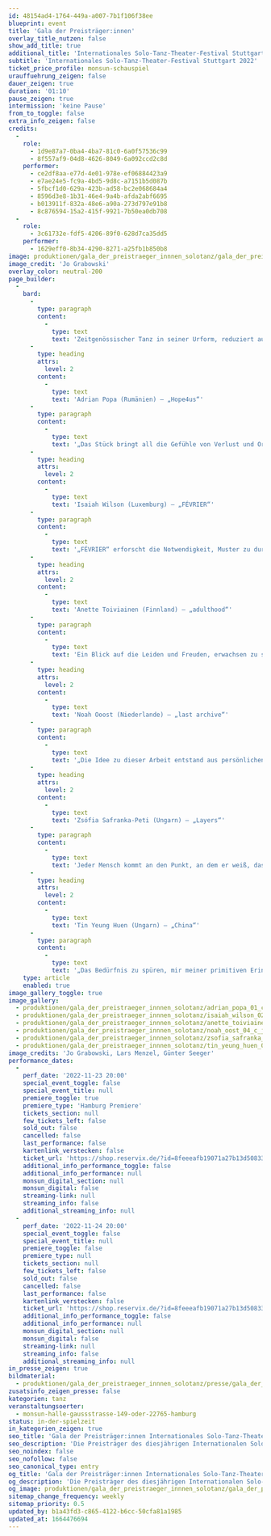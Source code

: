 ```yaml
---
id: 48154ad4-1764-449a-a007-7b1f106f38ee
blueprint: event
title: 'Gala der Preisträger:innen'
overlay_title_nutzen: false
show_add_title: true
additional_title: 'Internationales Solo-Tanz-Theater-Festival Stuttgart'
subtitle: 'Internationales Solo-Tanz-Theater-Festival Stuttgart 2022'
ticket_price_profile: monsun-schauspiel
urauffuehrung_zeigen: false
dauer_zeigen: true
duration: '01:10'
pause_zeigen: true
intermission: 'keine Pause'
from_to_toggle: false
extra_info_zeigen: false
credits:
  -
    role:
      - 1d9e87a7-0ba4-4ba7-81c0-6a0f57536c99
      - 8f557af9-04d8-4626-8049-6a092ccd2c8d
    performer:
      - ce2df8aa-e77d-4e01-978e-ef06884423a9
      - e7ae24e5-fc9a-4bd5-9d8c-a7151b5d087b
      - 5fbcf1d0-629a-423b-ad58-bc2e068684a4
      - 8596d3e8-1b31-46e4-9a4b-afda2abf6695
      - b013911f-832a-48e6-a90a-273d797e91b8
      - 8c876594-15a2-415f-9921-7b50ea0db708
  -
    role:
      - 3c61732e-fdf5-4206-89f0-628d7ca35dd5
    performer:
      - 1629eff0-8b34-4290-8271-a25fb1b850b8
image: produktionen/gala_der_preistraeger_innnen_solotanz/gala_der_preistraegerinnen_solotanz_c_jo_grabowski.jpg
image_credit: 'Jo Grabowski'
overlay_color: neutral-200
page_builder:
  -
    bard:
      -
        type: paragraph
        content:
          -
            type: text
            text: 'Zeitgenössischer Tanz in seiner Urform, reduziert auf den Kern von Körpersprache und Ausdruck, die Essenz der choreografischen Kunst. Das sind die Herausforderungen, die das Solo an junge Choreografinnen und Choreografen stellt. Die Preisträger des diesjährigen Internationalen Solo-Tanz-Theater-Festivals Stuttgart präsentieren ein Programm, das für das Publikum Überraschungen birgt und Entdeckungen für die Szene von morgen verspricht. Die künstlerische Palette reicht von Tanztheater über abstrakte Choreografie hin zu interdisziplinären Recherchen. Der Tanz ist geprägt von der Suche nach neuen Ausdrucksformen und einer individuellen Bewegungssprache, aber auch von kulturellen Traditionen der Heimatländer. Die Produktionen faszinieren gleichermaßen durch innovative Ideen wie durch höchste tänzerische Präzision.'
      -
        type: heading
        attrs:
          level: 2
        content:
          -
            type: text
            text: 'Adrian Popa (Rumänien) – „Hope4us“'
      -
        type: paragraph
        content:
          -
            type: text
            text: '„Das Stück bringt all die Gefühle von Verlust und Orientierungslosigkeit auf die Bühne, die wir in diesen seltsamen Zeiten erlebt haben. Alles um uns herum wurde langsamer, erstarrte... Die Zukunft, die wir uns aufgebaut hatten, war plötzlich weg, ein Traum in der Vergangenheit. Ich dachte, nur dieser Traum kann unsere Zukunft retten, Ist das so? Können wir unser Leben zurückhaben, so wie es war? Oder loslassen, die Kontrolle erlangen? So oder so... Ich glaube. Ich hoffe.“'
      -
        type: heading
        attrs:
          level: 2
        content:
          -
            type: text
            text: 'Isaiah Wilson (Luxemburg) – „FÉVRIER“'
      -
        type: paragraph
        content:
          -
            type: text
            text: '„FÉVRIER“ erforscht die Notwendigkeit, Muster zu durchbrechen. Die Welt eines Mannes bricht zusammen, doch sein Hilfeschrei scheint nicht gehört zu werden. Durch verschiedene choreografische Fragmente, ausgedrückt in radikalen Bewegungen, zwingt der Mann seinen Körper in eine Art Transzendenz. Das Stück ist ein Wettlauf gegen die Zeit, das die Zuschauenden in einen düsteren Raum wirft, in dem der Tänzer zu überleben versucht. Als ritueller Tanz, der zugleich ein Gebet und eine Ode an das Leben ist, zeigt „FÉVRIER“ eine ehrliche Sicht auf Stress und Angst.'
      -
        type: heading
        attrs:
          level: 2
        content:
          -
            type: text
            text: 'Anette Toiviainen (Finnland) – „adulthood“'
      -
        type: paragraph
        content:
          -
            type: text
            text: 'Ein Blick auf die Leiden und Freuden, erwachsen zu sein. Alles beginnt mit Mustern und Formen. Muster, die wir wiederholen und Formen, die wir erfüllen sollten. Es gibt viele Vorlagen dafür, eine rationale Lebensweise zu führen. Als Erwachsener sollte man kontrolliert sein – sollte man?'
      -
        type: heading
        attrs:
          level: 2
        content:
          -
            type: text
            text: 'Noah Ooost (Niederlande) – „last archive“'
      -
        type: paragraph
        content:
          -
            type: text
            text: '„Die Idee zu dieser Arbeit entstand aus persönlichen Erfahrungen. In vielen Situationen hatte ich das Gefühl, als jemand handeln zu müssen, der ich nicht bin. Die Erwartung, die ich als vierzehnjähriges Kind hatte, dass ich wirklich zu mir selbst finden würde, wenn ich die Chance dazu bekäme, hat sich nicht erfüllt. Ein wichtiges Thema ist die soziale Identifikation. Wie sehen wir uns selbst, ausgehend von der Zugehörigkeit zu einem bestimmten Personenkreis und der Position, die wir in diesem einnehmen.“'
      -
        type: heading
        attrs:
          level: 2
        content:
          -
            type: text
            text: 'Zsófia Safranka-Peti (Ungarn) – „Layers“'
      -
        type: paragraph
        content:
          -
            type: text
            text: 'Jeder Mensch kommt an den Punkt, an dem er weiß, dass eine Veränderung bevorsteht. Das Laben tritt in eine andere Phase ein. Die letzten Hautschuppen lösen sich, wie bei einer Entzündung wird alles schlimmer, bevor eine Besserung eintritt. Der Countdown läuft, die Veränderung beginnt. Ein neues Blatt. Alte Denkmuster und Gewohnheiten wandeln sich. Auch der Geist bewegt sich auf einer höheren Ebene. Sicht weisen ändern sich. Der Mensch gewinnt Raum, als wäre er zuhause angekommen. Er lebt wieder. Und bekommt den wirklich alten Freund zurück: Kraft.'
      -
        type: heading
        attrs:
          level: 2
        content:
          -
            type: text
            text: 'Tin Yeung Huen (Ungarn) – „China“'
      -
        type: paragraph
        content:
          -
            type: text
            text: '„Das Bedürfnis zu spüren, mir meiner primitiven Erinnerungen ins Gedächtnis zu rufen, mich zu erinnern, ein Mensch zu sein. Zu erkennen, zu fühlen, zu brechen, jedes kleine Bisschen zu genießen, mich selbst zu erinnern. '
    type: article
    enabled: true
image_gallery_toggle: true
image_gallery:
  - produktionen/gala_der_preistraeger_innnen_solotanz/adrian_popa_01_c_lars_menzel.jpg
  - produktionen/gala_der_preistraeger_innnen_solotanz/isaiah_wilson_02_lars_menzel.jpg
  - produktionen/gala_der_preistraeger_innnen_solotanz/anette_toiviainen_03_c_guenter_seeger.jpg
  - produktionen/gala_der_preistraeger_innnen_solotanz/noah_oost_04_c_jo_grabowski.jpg
  - produktionen/gala_der_preistraeger_innnen_solotanz/zsofia_safranka_peti_05_c_lars_menzel.jpg
  - produktionen/gala_der_preistraeger_innnen_solotanz/tin_yeung_huen_06_c_jo_grabowski.jpg
image_credits: 'Jo Grabowski, Lars Menzel, Günter Seeger'
performance_dates:
  -
    perf_date: '2022-11-23 20:00'
    special_event_toggle: false
    special_event_title: null
    premiere_toggle: true
    premiere_type: 'Hamburg Premiere'
    tickets_section: null
    few_tickets_left: false
    sold_out: false
    cancelled: false
    last_performance: false
    kartenlink_verstecken: false
    ticket_url: 'https://shop.reservix.de/?id=8feeeafb19071a27b13d5083379d95183e9ab490f2f135faf80b2fecfc1ba00f2aba7ad8945f4a4292549eb86feddc1b&vID=7337&eventGrpID=414841&eventID=1994136'
    additional_info_performance_toggle: false
    additional_info_performance: null
    monsun_digital_section: null
    monsun_digital: false
    streaming-link: null
    streaming_info: false
    additional_streaming_info: null
  -
    perf_date: '2022-11-24 20:00'
    special_event_toggle: false
    special_event_title: null
    premiere_toggle: false
    premiere_type: null
    tickets_section: null
    few_tickets_left: false
    sold_out: false
    cancelled: false
    last_performance: false
    kartenlink_verstecken: false
    ticket_url: 'https://shop.reservix.de/?id=8feeeafb19071a27b13d5083379d95183e9ab490f2f135faf80b2fecfc1ba00f2aba7ad8945f4a4292549eb86feddc1b&vID=7337&eventGrpID=414841&eventID=1994138'
    additional_info_performance_toggle: false
    additional_info_performance: null
    monsun_digital_section: null
    monsun_digital: false
    streaming-link: null
    streaming_info: false
    additional_streaming_info: null
in_presse_zeigen: true
bildmaterial:
  - produktionen/gala_der_preistraeger_innnen_solotanz/presse/gala_der_preistraeger_innen_internationaler_solotanz_monsun.zip
zusatsinfo_zeigen_presse: false
kategorien: tanz
veranstaltungsoerter:
  - monsun-halle-gaussstrasse-149-oder-22765-hamburg
status: in-der-spielzeit
in_kategorien_zeigen: true
seo_title: 'Gala der Preisträger:innen Internationales Solo-Tanz-Theater-Festival'
seo_description: 'Die Preisträger des diesjährigen Internationalen Solo-Tanz-Theater-Festivals Stuttgart zeigen ein Programm, das Überraschungen und Entdeckungen verspricht.'
seo_noindex: false
seo_nofollow: false
seo_canonical_type: entry
og_title: 'Gala der Preisträger:innen Internationales Solo-Tanz-Theater-Festival'
og_description: 'Die Preisträger des diesjährigen Internationalen Solo-Tanz-Theater-Festivals Stuttgart zeigen ein Programm, das Überraschungen und Entdeckungen verspricht.'
og_image: produktionen/gala_der_preistraeger_innnen_solotanz/gala_der_preistraegerinnen_solotanz_social_media_c_jo_grabowski.jpg
sitemap_change_frequency: weekly
sitemap_priority: 0.5
updated_by: b1a43fd3-c865-4122-b6cc-50cfa81a1985
updated_at: 1664476694
---
```

